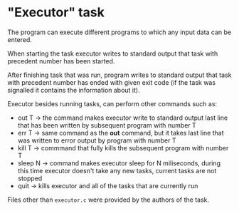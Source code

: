 # "Executor" task

The program can execute different programs to which any input data can be entered. 

When starting the task executor writes to standard output that task with precedent number has been started. 

After finishing task that was run, program writes to standard output that task with precedent number has ended with given exit code (if the task was signalled it contains the information about it).

Executor besides running tasks, can perform other commands such as:
- out T -> the command makes executor write to standard output last line that has been written by subsequent program with number T
- err T -> same command as the **out** command, but it takes last line that was written to error output by program with number T
- kill T -> commmand that fully kills the subsequent program with number T
- sleep N -> command makes executor sleep for N miliseconds, during this time executor doesn't take any new tasks, current tasks are not stopped
- quit -> kills executor and all of the tasks that are currently run

Files other than `executor.c` were provided by the authors of the task.
